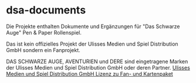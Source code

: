 dsa-documents
=============

Die Projekte enthalten Dokumente und Ergänzungen für "Das Schwarze Auge" Pen & Paper Rollenspiel. 

Das ist kein offizielles Projekt der Ulisses Medien und Spiel Distribution GmbH sondern ein Fanprojekt.

DAS SCHWARZE AUGE, AVENTURIEN und DERE sind eingetragene Marken der Ulisses Medien und Spiel Distribution GmbH oder deren Partner.
[Ulisses Medien und Spiel Distribution GmbH Lizenz zu Fan- und Kartenpaket](http://www.ulisses-spiele.de/sortiment/rollenspiele/das-schwarze-auge/informationen-zu-das-schwarze-auge/fan-und-kartenpaket/gebrauchsanleitung/)